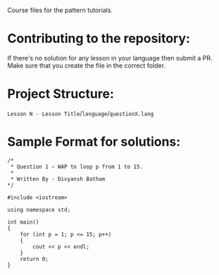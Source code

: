 Course files for the pattern tutorials.

# Contributing to the repository:
If there's no solution for any lesson in your language then submit a PR.
Make sure that you create the file in the correct folder.

# Project Structure:
`Lesson N - Lesson Title`/`language`/`questionX.lang`

# Sample Format for solutions:
```
/*
 * Question 1 – WAP to loop p from 1 to 15.
 * 
 * Written By - Divyansh Batham
*/

#include <iostream>

using namespace std;

int main()
{
    for (int p = 1; p <= 15; p++)
    {
        cout << p << endl;
    }
    return 0;
}
```

